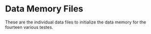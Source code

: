 # Data Memory Files
These are the individual data files to initialize the data memory for the fourteen various testes.

